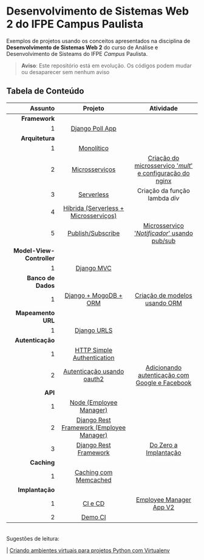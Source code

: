 # Desenvolvimento de Sistemas Web 2 do IFPE Campus Paulista

Exemplos de projetos usando os conceitos apresentados na disciplina de **Desenvolvimento de Sistemas Web 2** do curso de Análise e Desenvolvimento de Sisteams do IFPE _Campus_ Paulista.


> **Aviso**: Este repositório está em evolução. 
> Os códigos podem mudar ou desaparecer sem nenhum aviso
> 

## Tabela de Conteúdo

Assunto| Projeto | Atividade
---:|:---:|:---:
**Framework**|   |
1 | [Django Poll App](https://github.com/rodrigoclira/devweb2/tree/main/framework) |  
**Arquitetura**|   |
1 | [Monolítico](https://github.com/rodrigoclira/devweb2/tree/main/arquitetura/monolitico) | 
2 | [Microsserviços](https://github.com/rodrigoclira/devweb2/tree/main/arquitetura/microsservicos) | [Criação do microsserviço '*mult*' e configuração do nginx](https://github.com/rodrigoclira/devweb2/tree/main/arquitetura/microsservicos#atividade)
3 | [Serverless](https://github.com/rodrigoclira/devweb2/tree/main/arquitetura/serverless) | Criação da função lambda *div* 
4 | [Híbrida (Serverless + Microsserviços)](https://github.com/rodrigoclira/devweb2/tree/main/arquitetura/hibrida) | 
5 | [Publish/Subscribe](https://github.com/rodrigoclira/devweb2/tree/main/arquitetura/pub-sub) | [Microsserviço '_Notificador_' usando pub/sub](https://github.com/rodrigoclira/devweb2/tree/main/arquitetura/pub-sub#atividade)
**Model-View-Controller**|
1 | [Django MVC](https://github.com/rodrigoclira/devweb2/tree/main/mvc) | 
**Banco de Dados**|
1 | [Django + MogoDB + ORM](https://github.com/rodrigoclira/devweb2/tree/main/database) |  [Criação de modelos usando ORM](https://github.com/rodrigoclira/devweb2/tree/main/database#atividade)
**Mapeamento URL**|
1 | [Django URLS](https://github.com/rodrigoclira/devweb2/tree/main/mapeamento-url) |
**Autenticação**|
1 | [HTTP Simple Authentication](https://github.com/rodrigoclira/devweb2/tree/main/autenticacao) |
2 | [Autenticação usando oauth2](https://github.com/rodrigoclira/devweb2/tree/main/autenticacao-social) | [Adicionando autenticação com Google e Facebook](https://github.com/rodrigoclira/crud-biblioteca/blob/main/README.md#atividade)
**API**|
1 | [Node (Employee Manager)](https://github.com/rodrigoclira/employee-manager-app-node-v1) | 
2 | [Django Rest Framework (Employee Manager)](https://github.com/rodrigoclira/employee-manager-app-v1) | 
3 | [Django Rest Framework](https://github.com/rodrigoclira/devweb2/tree/main/api) | [Do Zero a Implantação](https://github.com/rodrigoclira/devweb2/blob/main/api/Atividade.md)
**Caching**|
1 | [Caching com Memcached](https://github.com/rodrigoclira/devweb2/tree/main/caching) | 
**Implantação**|
1 | [CI e CD](https://github.com/rodrigoclira/devweb2/tree/main/ci-cd) | [Employee Manager App V2](https://github.com/rodrigoclira/employee-manager-app-v2)
2 | [Demo CI](https://github.com/rodrigoclira/demo-ci) |

<!-- **Arquiteturas Modernas**| -->
<!-- 1 | [Arquiteturas Modernas]() -->


<br>
Sugestões de leitura:

| [Criando ambientes virtuais para projetos Python com Virtualenv](https://www.treinaweb.com.br/blog/criando-ambientes-virtuais-para-projetos-python-com-o-virtualenv/)
